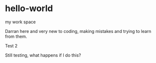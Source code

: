 # hello-world
my work space

Darran here and very new to coding, making mistakes and trying to learn from them.

Test 2

Still testing, what happens if I do this?
